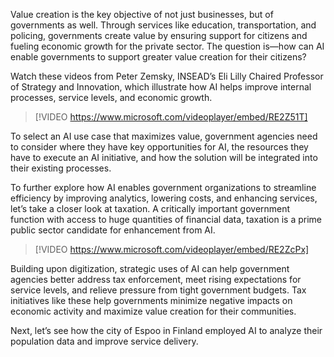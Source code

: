 Value creation is the key objective of not just businesses, but of governments as well. Through services like education, transportation, and policing, governments create value by ensuring support for citizens and fueling economic growth for the private sector. The question is—how can AI enable governments to support greater value creation for their citizens?

Watch these videos from Peter Zemsky, INSEAD’s Eli Lilly Chaired Professor of Strategy and Innovation, which illustrate how AI helps improve internal processes, service levels, and economic growth.

> [!VIDEO https://www.microsoft.com/videoplayer/embed/RE2Z51T]

To select an AI use case that maximizes value, government agencies need to consider where they have key opportunities for AI, the resources they have to execute an AI initiative, and how the solution will be integrated into their existing processes.

To further explore how AI enables government organizations to streamline efficiency by improving analytics, lowering costs, and enhancing services, let’s take a closer look at taxation. A critically important government function with access to huge quantities of financial data, taxation is a prime public sector candidate for enhancement from AI.

> [!VIDEO https://www.microsoft.com/videoplayer/embed/RE2ZcPx]

Building upon digitization, strategic uses of AI can help government agencies better address tax enforcement, meet rising expectations for service levels, and relieve pressure from tight government budgets. Tax initiatives like these help governments minimize negative impacts on economic activity and maximize value creation for their communities.

Next, let’s see how the city of Espoo in Finland employed AI to analyze their population data and improve service delivery.